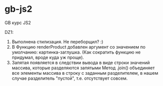 # gb-js2
GB курс JS2

DZ1:
1. Выполнена стилизация. Не переборщил? :)
2. В Функцию renderProduct добавлен аргумент со значением по умолчанию: картинка-заглушка.
   (Как сократить функцию не придумал, вроде куда уж проще).
3. Запятая появляется в следствии вывода в виде строки значений массива, которые разделяются запятыми
   Метод .join() объединяет все элементы массива в строку с заданным разделителем,
   в нашем случае разделитель "пустой", т.е. отсутствует совсем.
   
